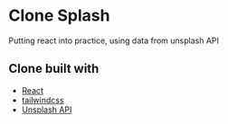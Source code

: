 # Clone Splash

Putting react into practice, using data from unsplash API



## Clone built with

* [React](https://reactjs.org/) 
* [tailwindcss](https://tailwindcss.com/)
* [Unsplash API](https://unsplash.com/developers)

